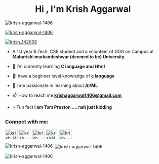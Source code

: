 <h1 align="center">Hi , I'm Krish Aggarwal</h1>
<p align="left"> <img src="https://komarev.com/ghpvc/?username=krish-aggarwal-1406&label=Profile%20views&color=0e75b6&style=flat" alt="krish-aggarwal-1406" /> </p>

<p align="left"> <a href="https://github.com/ryo-ma/github-profile-trophy"><img src="https://github-profile-trophy.vercel.app/?username=krish-aggarwal-1406" alt="krish-aggarwal-1406" /></a> </p>

<p align="left"> <a href="https://twitter.com/krish_142006" target="blank"><img src="https://img.shields.io/twitter/follow/krish_142006?logo=twitter&style=for-the-badge" alt="krish_142006" /></a> </p>

- A 1st year B.Tech. CSE student and a volunteer of GDG on Campus at **Maharishi markandeshwar (deemed to be) University**

- 🌱 I’m currently learning **C language and Html**

- 👯I have a beginner level knowledge of **c language**

- 💬 I am passionate in learning about **AI/ML**

- 📫 How to reach me **krishaggarwal1406@gmail.com**

- ⚡ Fun fact **I am Tom Preston .... nah just kidding**

<h3 align="left">Connect with me:</h3>
<p align="left">
<a href="https://twitter.com/krish_142006" target="blank"><img align="center" src="https://raw.githubusercontent.com/rahuldkjain/github-profile-readme-generator/master/src/images/icons/Social/twitter.svg" alt="krish_142006" height="30" width="40" /></a>
<a href="https://linkedin.com/in/krish aggarwal" target="blank"><img align="center" src="https://raw.githubusercontent.com/rahuldkjain/github-profile-readme-generator/master/src/images/icons/Social/linked-in-alt.svg" alt="krish aggarwal" height="30" width="40" /></a>
<a href="https://fb.com/krish aggarwal" target="blank"><img align="center" src="https://raw.githubusercontent.com/rahuldkjain/github-profile-readme-generator/master/src/images/icons/Social/facebook.svg" alt="krish aggarwal" height="30" width="40" /></a>
<a href="https://instagram.com/krish140606" target="blank"><img align="center" src="https://raw.githubusercontent.com/rahuldkjain/github-profile-readme-generator/master/src/images/icons/Social/instagram.svg" alt="krish140606" height="30" width="40" /></a>
<a href="https://www.youtube.com/c/krish aggarwal" target="blank"><img align="center" src="https://raw.githubusercontent.com/rahuldkjain/github-profile-readme-generator/master/src/images/icons/Social/youtube.svg" alt="krish aggarwal" height="30" width="40" /></a>
</p>

<p><img align="left" src="https://github-readme-stats.vercel.app/api/top-langs?username=krish-aggarwal-1406&show_icons=true&locale=en&layout=compact" alt="krish-aggarwal-1406" /></p>

<p>&nbsp;<img align="center" src="https://github-readme-stats.vercel.app/api?username=krish-aggarwal-1406&show_icons=true&locale=en" alt="krish-aggarwal-1406" /></p>

<p><img align="center" src="https://github-readme-streak-stats.herokuapp.com/?user=krish-aggarwal-1406&" alt="krish-aggarwal-1406" /></p>
